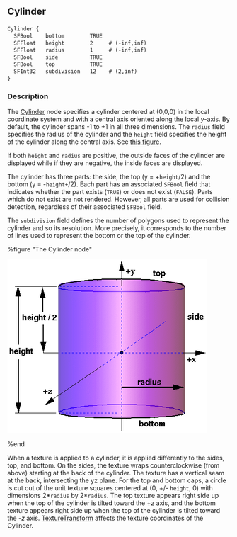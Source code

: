 ## Cylinder

```
Cylinder {
  SFBool    bottom        TRUE
  SFFloat   height        2     # (-inf,inf)
  SFFloat   radius        1     # (-inf,inf)
  SFBool    side          TRUE
  SFBool    top           TRUE
  SFInt32   subdivision   12    # (2,inf)
}
```

### Description

The [Cylinder](#cylinder) node specifies a cylinder centered at (0,0,0) in the
local coordinate system and with a central axis oriented along the local
*y*-axis. By default, the cylinder spans -1 to +1 in all three dimensions. The
`radius` field specifies the radius of the cylinder and the `height` field
specifies the height of the cylinder along the central axis. See [this
figure](#the-cylinder-node).

If both `height` and `radius` are positive, the outside faces of the cylinder
are displayed while if they are negative, the inside faces are displayed.

The cylinder has three parts: the side, the top (y = +`height`/2) and the bottom
(y = -`height+`/2). Each part has an associated `SFBool` field that indicates
whether the part exists (`TRUE`) or does not exist (`FALSE`). Parts which do not
exist are not rendered. However, all parts are used for collision detection,
regardless of their associated `SFBool` field.

The `subdivision` field defines the number of polygons used to represent the
cylinder and so its resolution. More precisely, it corresponds to the number of
lines used to represent the bottom or the top of the cylinder.

%figure "The Cylinder node"

![The Cylinder node](png/cylinder.png)

%end

When a texture is applied to a cylinder, it is applied differently to the sides,
top, and bottom. On the sides, the texture wraps counterclockwise (from above)
starting at the back of the cylinder. The texture has a vertical seam at the
back, intersecting the yz plane. For the top and bottom caps, a circle is cut
out of the unit texture squares centered at (0, +/- `height`, 0) with dimensions
2*`radius`  by 2*`radius`. The top texture appears right side up when the top of
the cylinder is tilted toward the +*z* axis, and the bottom texture appears
right side up when the top of the cylinder is tilted toward the -*z* axis.
[TextureTransform](#texturetransform) affects the texture coordinates of the
Cylinder.

